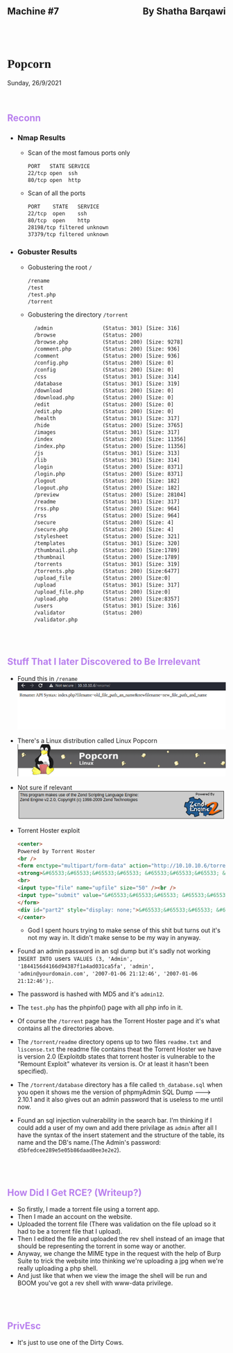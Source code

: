 <link href="../../styles.module.css" rel="stylesheet">
<link rel="preconnect" href="https://fonts.googleapis.com">
<link rel="preconnect" href="https://fonts.gstatic.com" crossorigin>
<link href="https://fonts.googleapis.com/css2?family=Cedarville+Cursive&display=swap" rel="stylesheet">
<link rel="preconnect" href="https://fonts.googleapis.com">
<link rel="preconnect" href="https://fonts.gstatic.com" crossorigin>
<link href="https://fonts.googleapis.com/css2?family=Cedarville+Cursive&family=Zen+Tokyo+Zoo&display=swap" rel="stylesheet">
<link rel="preconnect" href="https://fonts.googleapis.com">
<link rel="preconnect" href="https://fonts.gstatic.com" crossorigin>
<link href="https://fonts.googleapis.com/css2?family=Cedarville+Cursive&family=Encode+Sans+SC&family=Zen+Tokyo+Zoo&display=swap" rel="stylesheet">


## <span class="copyright">Machine #7<span style="float:right;">By Shatha Barqawi</span>

<br/><br/>

# <span style="font-family: 'Zen Tokyo Zoo', cursive;">Popcorn


<span class="date">Sunday, 26/9/2021</span> 


<br/> 

## <span style="color:#b980ee;">Reconn

* ### Nmap Results

  * Scan of the most famous ports only
    ```console 
    PORT   STATE SERVICE
    22/tcp open  ssh
    80/tcp open  http
    ```

  * Scan of all the ports
    ```
    PORT  	STATE	SERVICE
    22/tcp	open 	ssh
    80/tcp	open 	http
    28198/tcp filtered unknown
    37379/tcp filtered unknown
    ```

* ### Gobuster Results
  * Gobustering the root `/`
    ```console
    /rename
    /test
    /test.php
    /torrent
    ```  

  * Gobustering the directory `/torrent`
    ```console
      /admin            	(Status: 301) [Size: 316]
      /browse           	(Status: 200)                                	 
      /browse.php       	(Status: 200) [Size: 9278]                                 	 
      /comment.php      	(Status: 200) [Size: 936]                                  	 
      /comment          	(Status: 200) [Size: 936]                                  	 
      /config.php       	(Status: 200) [Size: 0]                                    	 
      /config           	(Status: 200) [Size: 0]                                    	 
      /css              	(Status: 301) [Size: 314]
      /database         	(Status: 301) [Size: 319]
      /download         	(Status: 200) [Size: 0] 
      /download.php     	(Status: 200) [Size: 0] 
      /edit             	(Status: 200) [Size: 0] 
      /edit.php         	(Status: 200) [Size: 0]                                      
      /health           	(Status: 301) [Size: 317]
      /hide             	(Status: 200) [Size: 3765]                                 	 
      /images           	(Status: 301) [Size: 317]  
      /index            	(Status: 200) [Size: 11356]
      /index.php        	(Status: 200) [Size: 11356]   
      /js               	(Status: 301) [Size: 313]	 
      /lib              	(Status: 301) [Size: 314]
      /login            	(Status: 200) [Size: 8371] 
      /login.php        	(Status: 200) [Size: 8371]
      /logout           	(Status: 200) [Size: 182] 
      /logout.php       	(Status: 200) [Size: 182]
      /preview          	(Status: 200) [Size: 28104]  
      /readme           	(Status: 301) [Size: 317]
      /rss.php          	(Status: 200) [Size: 964] 
      /rss              	(Status: 200) [Size: 964]
      /secure           	(Status: 200) [Size: 4] 
      /secure.php       	(Status: 200) [Size: 4]
      /stylesheet       	(Status: 200) [Size: 321] 
      /templates        	(Status: 301) [Size: 320]
      /thumbnail.php    	(Status: 200) [Size:1789]                                    
      /thumbnail        	(Status: 200) [Size:1789]                                     
      /torrents         	(Status: 301) [Size: 319]
      /torrents.php     	(Status: 200) [Size:6477]                                     
      /upload_file      	(Status: 200) [Size:0]                                        
      /upload           	(Status: 301) [Size: 317]
      /upload_file.php  	(Status: 200) [Size:0]                                        
      /upload.php       	(Status: 200) [Size:8357]                                     
      /users            	(Status: 301) [Size: 316]   
      /validator        	(Status: 200)                                      	 
      /validator.php
      ``` 

<br/><br/> 

## <span style="color:#b980ee;">Stuff That I later Discovered to Be Irrelevant

* Found this in `/rename`  
  <img src="rename_popcorn.png">  

* There's a Linux distribution called Linux Popcorn   
  <img src="linux_popcorn.png">


* Not sure if relevant  
  <img src="notSureIfRelevant.png">  

* Torrent Hoster exploit 
  ```html
  <center>
  Powered by Torrent Hoster
  <br />
  <form enctype="multipart/form-data" action="http://10.10.10.6/torrent/upload.php" id="form" method="post" onsubmit="a=document.getElementById('form').style;a.display='none';b=document.getElementById('part2').style;b.display='inline';" style="display: inline;">
  <strong>&#65533;&#65533;&#65533;&#65533; &#65533;&#65533;&#65533; &#65533;&#65533;&#65533;&#65533;&#65533; &#65533;&#65533; &#65533;&#65533;:</strong> <?php echo $maxfilesize; ?>&#65533;&#65533;&#65533;&#65533;&#65533;&#65533;&#65533;&#65533;<br />
  <br>
  <input type="file" name="upfile" size="50" /><br />
  <input type="submit" value="&#65533;&#65533;&#65533; &#65533;&#65533;&#65533;&#65533;&#65533;" id="upload" />
  </form>
  <div id="part2" style="display: none;">&#65533;&#65533;&#65533; &#65533;&#65533;&#65533; &#65533;&#65533;&#65533;&#65533;&#65533; .. &#65533;&#65533; &#65533;&#65533;&#65533;&#65533; &#65533;&#65533;&#65533;&#65533;&#65533;</div>
  </center>
  ```  
  * God I spent hours trying to make sense of this shit but turns out it's not my way in. It didn't make sense to be my way in anyway.


* Found an admin password in an sql dump but it's sadly not working `INSERT INTO `users` VALUES (3, 'Admin', '1844156d4166d94387f1a4ad031ca5fa', 'admin', 'admin@yourdomain.com', '2007-01-06 21:12:46', '2007-01-06 21:12:46');`. 
* The password is hashed with MD5 and it's `admin12`.  

* The `test.php` has the phpinfo() page with all php info in it.
* Of course the `/torrent` page has the Torrent Hoster page and it's what contains all the directories above.
* The `/torrent/readme` directory opens up to two files `readme.txt` and `liscense.txt` the readme file contains theat the Torrent Hoster we have is version 2.0 (Exploitdb states that torrent hoster is vulnerable to the "Remount Exploit" whatever its version is. Or at least it hasn't been specified).
* The `/torrent/database` directory has a file called `th_database.sql` when you open it shows me the version of phpmyAdmin SQL Dump ---> 2.10.1 and it also gives out an admin password that is useless to me until now.
* Found an sql injection vulnerability in the search bar. I'm thinking if I could add a user of my own and add there privilage as `admin` after all I have the syntax of the insert statement and the structure of the table, its name and the DB's name.(The Admin's password: `d5bfedcee289e5e05b86daad8ee3e2e2`).

<br/><br/> 

## <span style="color:#b980ee;">How Did I Get RCE? (Writeup?)
* So firstly, I made a torrent file using a torrent app.
* Then I made an account on the website.
* Uploaded the torrent file (There was validation on the file upload so it had to be a torrent file that I upload).
* Then I edited the file and uploaded the rev shell instead of an image that should be representing the torrent in some way or another.
* Anyway, we change the MIME type in the request with the help of Burp Suite to trick the website into thinking we're uploading a jpg when we're really uploading a php shell.
* And just like that when we view the image the shell will be run and BOOM you've got a rev shell with www-data privilege.


<br/><br/> 

## <span style="color:#b980ee;">PrivEsc

* It's just to use one of the Dirty Cows.
